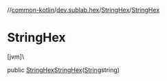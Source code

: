 //[common-kotlin](../../../index.md)/[dev.sublab.hex](../index.md)/[StringHex](index.md)/[StringHex](-string-hex.md)

# StringHex

[jvm]\

public [StringHex](index.md)[StringHex](-string-hex.md)([String](https://docs.oracle.com/javase/8/docs/api/java/lang/String.html)string)
